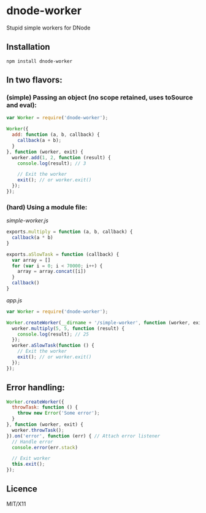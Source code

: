 # dnode-worker

Stupid simple workers for DNode

## Installation

`npm install dnode-worker`

## In two flavors:

### (simple) Passing an object (no scope retained, uses toSource and eval):

```javascript
var Worker = require('dnode-worker');

Worker({
  add: function (a, b, callback) {
    callback(a + b);
  }
}, function (worker, exit) {
  worker.add(1, 2, function (result) {
    console.log(result); // 3

    // Exit the worker
    exit(); // or worker.exit()
  });
});

```

### (hard) Using a module file:

_simple-worker.js_

```javascript
exports.multiply = function (a, b, callback) {
  callback(a * b)
}

exports.aSlowTask = function (callback) {
  var array = []
  for (var i = 0; i < 70000; i++) {
    array = array.concat([i])
  }
  callback()
}

```

_app.js_

```javascript
var Worker = require('dnode-worker');

Worker.createWorker(__dirname + '/simple-worker', function (worker, exit) {
  worker.multiply(5, 5, function (result) {
    console.log(result); // 25
  });
  worker.aSlowTask(function () {
    // Exit the worker
    exit(); // or worker.exit()
  });
});

```

## Error handling:

```javascript
Worker.createWorker({
  throwTask: function () {
    throw new Error('Some error');
  }
}, function (worker, exit) {
  worker.throwTask();
}).on('error', function (err) { // Attach error listener
  // Handle error
  console.error(err.stack)

  // Exit worker
  this.exit();
});

```

## Licence

MIT/X11

